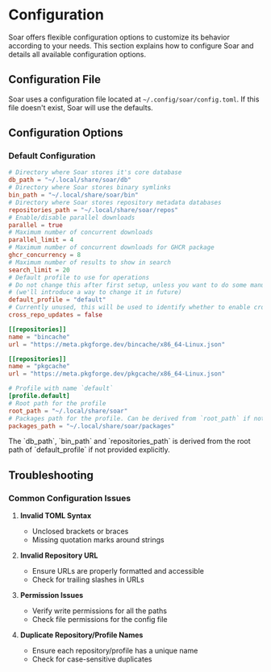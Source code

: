 # Configuration

Soar offers flexible configuration options to customize its behavior according to your needs. This section explains how to configure Soar and details all available configuration options.

## Configuration File

Soar uses a configuration file located at `~/.config/soar/config.toml`. If this file doesn't exist, Soar will use the defaults.

## Configuration Options

### Default Configuration

```toml
# Directory where Soar stores it's core database 
db_path = "~/.local/share/soar/db"
# Directory where Soar stores binary symlinks
bin_path = "~/.local/share/soar/bin"
# Directory where Soar stores repository metadata databases
repositories_path = "~/.local/share/soar/repos"
# Enable/disable parallel downloads
parallel = true
# Maximum number of concurrent downloads
parallel_limit = 4
# Maximum number of concurrent downloads for GHCR package
ghcr_concurrency = 8
# Maximum number of results to show in search
search_limit = 20
# Default profile to use for operations
# Do not change this after first setup, unless you want to do some manual work moving directories
# (we'll introduce a way to change it in future)
default_profile = "default"
# Currently unused, this will be used to identify whether to enable cross-repo updates
cross_repo_updates = false

[[repositories]]
name = "bincache"
url = "https://meta.pkgforge.dev/bincache/x86_64-Linux.json"

[[repositories]]
name = "pkgcache"
url = "https://meta.pkgforge.dev/pkgcache/x86_64-Linux.json"

# Profile with name `default`
[profile.default]
# Root path for the profile
root_path = "~/.local/share/soar"
# Packages path for the profile. Can be derived from `root_path` if not provided.
packages_path = "~/.local/share/soar/packages"
```

<div class="warning">
  The `db_path`, `bin_path` and `repositories_path` is derived from the root path of `default_profile` if not provided explicitly.
</div>

## Troubleshooting

### Common Configuration Issues

1. **Invalid TOML Syntax**
   - Unclosed brackets or braces
   - Missing quotation marks around strings

2. **Invalid Repository URL**
   - Ensure URLs are properly formatted and accessible
   - Check for trailing slashes in URLs

3. **Permission Issues**
   - Verify write permissions for all the paths
   - Check file permissions for the config file

4. **Duplicate Repository/Profile Names**
   - Ensure each repository/profile has a unique name
   - Check for case-sensitive duplicates
